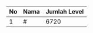 | No | Nama            | Jumlah Level |
|----|-----------------|--------------|
| 1  | #    |    6720        |
